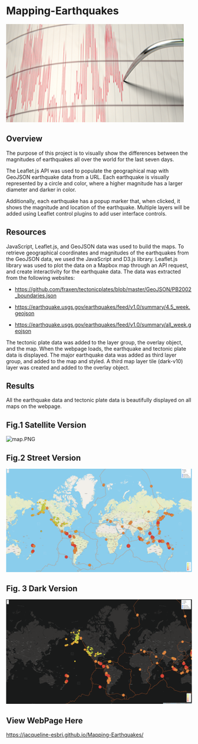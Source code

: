 # Mapping-Earthquakes
![mod13a.png](PNGs/mod13a.png)


## Overview

The purpose of this project is to visually show the differences between the magnitudes of earthquakes all over the world for the last seven days.

 The Leaflet.js API was used to populate the geographical map with GeoJSON earthquake data from a URL. Each earthquake is visually represented by a circle and color, where a higher magnitude has a larger diameter and darker in color.

Additionally, each earthquake has a popup marker that, when clicked, it shows the magnitude and location of the earthquake. Multiple layers will be added using Leaflet control plugins to add user interface controls. 


## Resources

JavaScript, Leaflet.js, and GeoJSON data was used to build the maps. To retrieve geographical coordinates and magnitudes of the earthquakes from the GeoJSON data, we used the JavaScript and D3.js library. Leaflet.js library was used to plot the data on a Mapbox map through an API request, and create interactivity for the earthquake data. The data was extracted from the following websites:

- https://github.com/fraxen/tectonicplates/blob/master/GeoJSON/PB2002_boundaries.json

- https://earthquake.usgs.gov/earthquakes/feed/v1.0/summary/4.5_week.geojson

- https://earthquake.usgs.gov/earthquakes/feed/v1.0/summary/all_week.geojson


The tectonic plate data was added to the layer group, the overlay object, and the map. When the webpage loads, the earthquake and tectonic plate data is displayed. The major earthquake data was added as third layer group, and added to the map and styled. A third map layer tile (dark-v10) layer was created and added to the overlay object. 

## Results

All the earthquake data and tectonic plate data is beautifully displayed on all maps on the webpage.

## Fig.1 Satellite Version

![map.PNG](PNGs/map.png)

## Fig.2 Street Version

![street.PNG](PNGs/street.png)

## Fig. 3 Dark Version

![dark.PNG](PNGs/dark.png)


## View WebPage Here

https://jacqueline-esbri.github.io/Mapping-Earthquakes/
